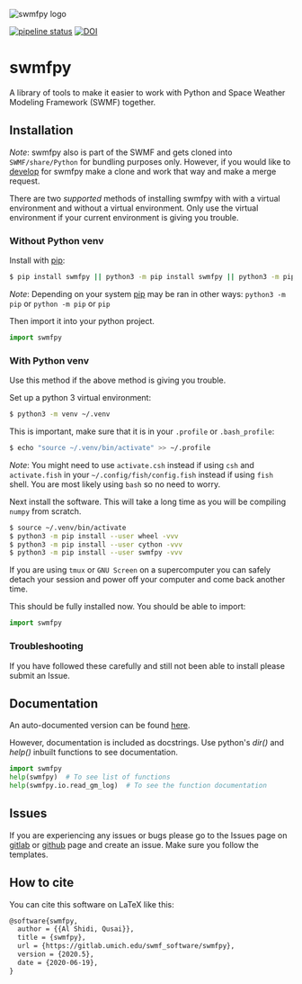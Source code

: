 ![swmfpy logo](share/logo/swmfpy.png "swmfpy")

[![pipeline status](https://gitlab.umich.edu/swmf_software/swmfpy/badges/master/pipeline.svg)](https://gitlab.umich.edu/swmf_software/swmfpy/-/commits/master) 
[![DOI](https://zenodo.org/badge/285393338.svg)](https://zenodo.org/badge/latestdoi/285393338)

swmfpy
======

A library of tools to make it easier to work with Python and Space Weather Modeling Framework (SWMF) together.

Installation
------------

*Note*: swmfpy also is part of the SWMF and gets cloned into `SWMF/share/Python` for bundling purposes only. However, if you would like to [develop](CONTRIBUTING.markdown) for swmfpy make a clone and work that way and make a merge request.

There are two *supported* methods of installing swmfpy with with a virtual environment and without a virtual environment. Only use the virtual environment if your current environment is giving you trouble.

### Without Python venv

Install with [pip](https://pip.pypa.io/en/stable/):

```bash
$ pip install swmfpy || python3 -m pip install swmfpy || python3 -m pip install --user swmfpy
```

*Note*: Depending on your system [pip](https://pip.pypa.io/en/stable/) may be ran in other ways: `python3 -m pip` or `python -m pip` or `pip`

Then import it into your python project. 

```python
import swmfpy
```

### With Python venv

Use this method if the above method is giving you trouble.

Set up a python 3 virtual environment:

```bash
$ python3 -m venv ~/.venv
```

This is important, make sure that it is in your `.profile` or `.bash_profile`:

```bash
$ echo "source ~/.venv/bin/activate" >> ~/.profile
```

*Note*: You might need to use `activate.csh` instead if using `csh` and `activate.fish` in your `~/.config/fish/config.fish` instead if using `fish` shell. You are most likely using `bash` so no need to worry.

Next install the software. This will take a long time as you will be compiling `numpy` from scratch.

```bash
$ source ~/.venv/bin/activate
$ python3 -m pip install --user wheel -vvv
$ python3 -m pip install --user cython -vvv
$ python3 -m pip install --user swmfpy -vvv
```

If you are using `tmux` or `GNU Screen` on a supercomputer you can safely detach your session and power off your computer and come back another time.

This should be fully installed now. You should be able to import:

```python
import swmfpy
```

### Troubleshooting

If you have followed these carefully and still not been able to install
please submit an Issue.

Documentation
-------------

An auto-documented version can be found [here](DOCUMENTATION.markdown).

However, documentation is included as docstrings.
Use python's *dir()* and *help()* inbuilt functions to see documentation.

```python
import swmfpy
help(swmfpy)  # To see list of functions
help(swmfpy.io.read_gm_log)  # To see the function documentation
```

Issues
------

If you are experiencing any issues or bugs please go to the Issues page on
[gitlab](https://gitlab.umich.edu/swmf_software/swmfpy/issues) or [github](https://github.com/MSTEM-QUDA/swmfpy/issues)
page and create an issue. Make sure you follow the templates.

How to cite
-----------

You can cite this software on LaTeX like this:

```latex
@software{swmfpy,
  author = {{Al Shidi, Qusai}},
  title = {swmfpy},
  url = {https://gitlab.umich.edu/swmf_software/swmfpy},
  version = {2020.5},
  date = {2020-06-19},
}
```
